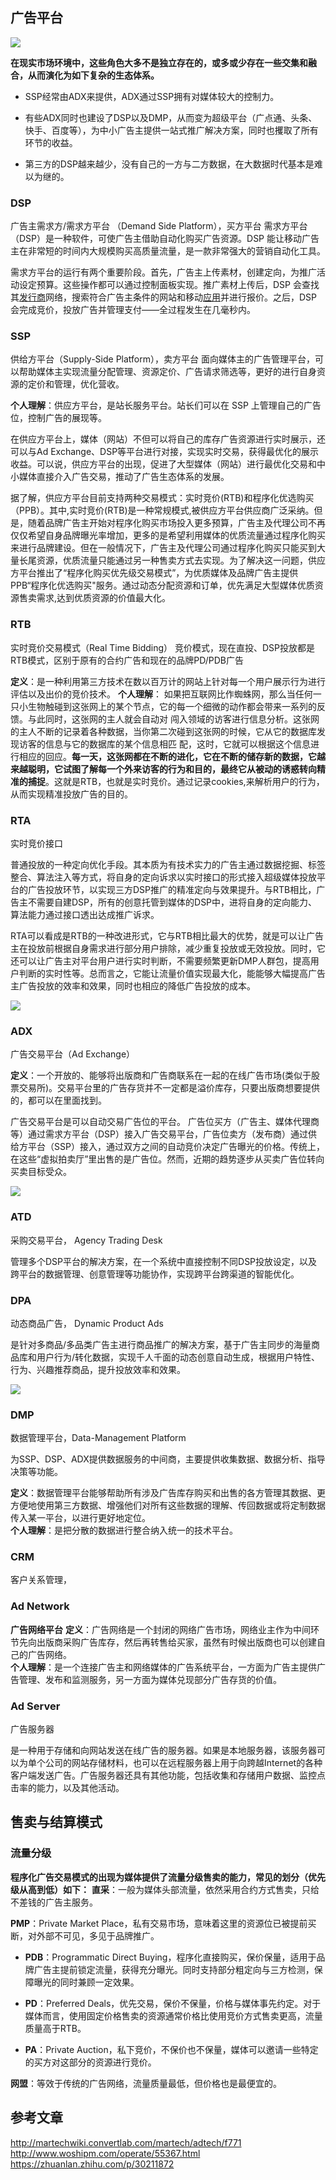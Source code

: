 

## 广告平台
![](https://km.sankuai.com/api/file/cdn/893526045/893499122?contentType=1&isNewContent=false)

**在现实市场环境中，这些角色大多不是独立存在的，或多或少存在一些交集和融合，从而演化为如下复杂的生态体系。**

-   SSP经常由ADX来提供，ADX通过SSP拥有对媒体较大的控制力。
    
-   有些ADX同时也建设了DSP以及DMP，从而变为超级平台（广点通、头条、快手、百度等），为中小广告主提供一站式推广解决方案，同时也攫取了所有环节的收益。
    
-   第三方的DSP越来越少，没有自己的一方与二方数据，在大数据时代基本是难以为继的。

### DSP
广告主需求方/需求方平台 （Demand Side Platform），买方平台
需求方平台（DSP）是一种软件，可使广告主借助自动化购买广告资源。DSP 能让移动广告主在非常短的时间内大规模购买高质量流量，是一款非常强大的营销自动化工具。

需求方平台的运行有两个重要阶段。首先，广告主上传素材，创建定向，为推广活动设定预算。这些操作都可以通过控制面板实现。推广素材上传后，DSP 会查找其[发行商](https://www.adjust.com/zh/glossary/publisher/)网络，搜索符合广告主条件的网站和移动[应用](https://www.adjust.com/zh/glossary/application/)并进行报价。之后，DSP 会完成竞价，投放广告并管理支付——全过程发生在几毫秒内。

### SSP
供给方平台（Supply-Side Platform），卖方平台
面向媒体主的广告管理平台，可以帮助媒体主实现流量分配管理、资源定价、广告请求筛选等，更好的进行自身资源的定价和管理，优化营收。

**个人理解**：供应方平台，是站长服务平台。站长们可以在 SSP 上管理自己的广告位，控制广告的展现等。

在供应方平台上，媒体（网站）不但可以将自己的库存广告资源进行实时展示，还可以与Ad Exchange、DSP等平台进行对接，实现实时交易，获得最优化的展示收益。可以说，供应方平台的出现，促进了大型媒体（网站）进行最优化交易和中小媒体直接介入广告交易，推动了广告生态体系的发展。

据了解，供应方平台目前支持两种交易模式：实时竞价(RTB)和程序化优选购买（PPB）。其中,实时竞价(RTB)是一种常规模式,被供应方平台供应商广泛采纳。但是，随着品牌广告主开始对程序化购买市场投入更多预算，广告主及代理公司不再仅仅希望自身品牌曝光率增加，更多的是希望利用媒体的优质流量通过程序化购买来进行品牌建设。但在一般情况下，广告主及代理公司通过程序化购买只能买到大量长尾资源，优质流量只能通过另一种售卖方式去实现。为了解决这一问题，供应方平台推出了“程序化购买优先级交易模式”，为优质媒体及品牌广告主提供PPB“程序化优选购买"服务。通过动态分配资源和订单，优先满足大型媒体优质资源售卖需求,达到优质资源的价值最大化。

### RTB
实时竞价交易模式（Real Time Bidding）
竞价模式，现在直投、DSP投放都是RTB模式，区别于原有的合约广告和现在的品牌PD/PDB广告

**定义**：是一种利用第三方技术在数以百万计的网站上针对每一个用户展示行为进行评估以及出价的竞价技术。
**个人理解**： 如果把互联网比作蜘蛛网，那么当任何一只小生物触碰到这张网上的某个节点，它的每一个细微的动作都会带来一系列的反馈。与此同时，这张网的主人就会自动对 闯入领域的访客进行信息分析。这张网的主人不断的记录着各种数据，当你第二次碰到这张网的时候，它从它的数据库发现访客的信息与它的数据库的某个信息相匹 配，这时，它就可以根据这个信息进行相应的回应。**每一天，这张网都在不断的进化，它在不断的储存新的数据，它越来越聪明，它试图了解每一个外来访客的行为和目的，最终它从被动的诱惑转向精准的捕捉**。这就是RTB，也就是实时竞价。通过记录cookies,来解析用户的行为，从而实现精准投放广告的目的。

### RTA
实时竞价接口

普通投放的一种定向优化手段。其本质为有技术实力的广告主通过数据挖掘、标签整合、算法注入等方式，将自身的定向诉求以实时接口的形式接入超级媒体投放平台的广告投放环节，以实现三方DSP推广的精准定向与效果提升。与RTB相比，广告主不需要自建DSP，所有的创意托管到媒体的DSP中，进将自身的定向能力、算法能力通过接口透出达成推广诉求。

RTA可以看成是RTB的一种改进形式，它与RTB相比最大的优势，就是可以让广告主在投放前根据自身需求进行部分用户排除，减少重复投放或无效投放。同时，它还可以让广告主对平台用户进行实时判断，不需要频繁更新DMP人群包，提高用户判断的实时性等。总而言之，它能让流量价值实现最大化，能能够大幅提高广告主广告投放的效率和效果，同时也相应的降低广告投放的成本。

![](https://km.sankuai.com/api/file/cdn/893526045/893499131?contentType=1&isNewContent=false)

### ADX
广告交易平台（Ad Exchange）

**定义**：一个开放的、能够将出版商和广告商联系在一起的在线广告市场(类似于股票交易所)。交易平台里的广告存货并不一定都是溢价库存，只要出版商想要提供的，都可以在里面找到。

广告交易平台是可以自动交易广告位的平台。
广告位买方（广告主、媒体代理商等）通过需求方平台（DSP）接入广告交易平台，广告位卖方（发布商）通过供给方平台（SSP）接入，通过双方之间的自动竞价决定广告曝光的价格。传统上，在这些“虚拟拍卖厅”里出售的是广告位。然而，近期的趋势逐步从买卖广告位转向买卖目标受众。

![](https://km.sankuai.com/api/file/cdn/893730937/893833729?contentType=1&isNewContent=false)

### ATD
采购交易平台， Agency Trading Desk

管理多个DSP平台的解决方案，在一个系统中直接控制不同DSP投放设定，以及跨平台的数据管理、创意管理等功能协作，实现跨平台跨渠道的智能优化。

### DPA
动态商品广告， Dynamic Product Ads

是针对多商品/多品类广告主进行商品推广的解决方案，基于广告主同步的海量商品库和用户行为/转化数据，实现千人千面的动态创意自动生成，根据用户特性、行为、兴趣推荐商品，提升投放效率和效果。

![](https://km.sankuai.com/api/file/cdn/893526045/893499140?contentType=1&isNewContent=false)

### DMP
数据管理平台，Data-Management Platform

为SSP、DSP、ADX提供数据服务的中间商，主要提供收集数据、数据分析、指导决策等功能。

**定义**：数据管理平台能够帮助所有涉及广告库存购买和出售的各方管理其数据、更方便地使用第三方数据、增强他们对所有这些数据的理解、传回数据或将定制数据传入某一平台，以进行更好地定位。  
**个人理解**：是把分散的数据进行整合纳入统一的技术平台。

### CRM
客户关系管理，

### Ad Network
**广告网络平台**
**定义**：广告网络是一个封闭的网络广告市场，网络业主作为中间环节先向出版商采购广告库存，然后再转售给买家，虽然有时候出版商也可以创建自己的广告网络。  
**个人理解**：是一个连接广告主和网络媒体的广告系统平台，一方面为广告主提供广告管理、发布和监测服务，另一方面为媒体兑现部分广告存货的价值。

### Ad Server
广告服务器

是一种用于存储和向网站发送在线广告的服务器。如果是本地服务器，该服务器可以为单个公司的网站存储材料，也可以在远程服务器上用于向跨越Internet的各种客户端发送广告。广告服务器还具有其他功能，包括收集和存储用户数据、监控点击率的能力，以及其他活动。

## 售卖与结算模式

### 流量分级
**程序化广告交易模式的出现为媒体提供了流量分级售卖的能力，常见的划分（优先级从高到低）如下：**
**直采**：一般为媒体头部流量，依然采用合约方式售卖，只给不差钱的广告主服务。

**PMP**：Private Market Place，私有交易市场，意味着这里的资源位已被提前买断，对外部不可见，多见于品牌推广。

-   **PDB**：Programmatic Direct Buying，程序化直接购买，保价保量，适用于品牌广告主提前锁定流量，获得充分曝光。同时支持部分粗定向与三方检测，保障曝光的同时兼顾一定效果。
    
-   **PD**：Preferred Deals，优先交易，保价不保量，价格与媒体事先约定。对于媒体而言，使用固定价格售卖的资源通常价格比使用竞价方式售卖更高，流量质量高于RTB。
    
-   **PA**：Private Auction，私下竞价，不保价也不保量，媒体可以邀请一些特定的买方对这部分的资源进行竞价。

**网盟**：等效于传统的广告网络，流量质量最低，但价格也是最便宜的。


## 参考文章
http://martechwiki.convertlab.com/martech/adtech/f771
http://www.woshipm.com/operate/55367.html
https://zhuanlan.zhihu.com/p/30211872